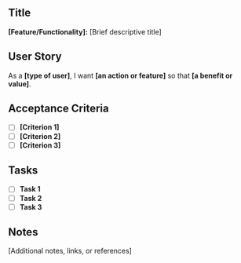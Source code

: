 ## Title
**[Feature/Functionality]:** [Brief descriptive title]

## User Story
As a **[type of user]**, I want **[an action or feature]** so that **[a benefit or value]**.

## Acceptance Criteria
- [ ] **[Criterion 1]**
- [ ] **[Criterion 2]**
- [ ] **[Criterion 3]**

## Tasks
- [ ] **Task 1**
- [ ] **Task 2**
- [ ] **Task 3**

## Notes
[Additional notes, links, or references]
